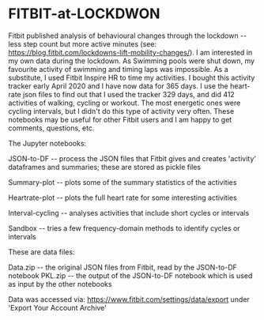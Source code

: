 # FITBIT-at-LOCKDWON
Fitbit published analysis of behavioural changes through the lockdown -- less step count but more active minutes (see: https://blog.fitbit.com/lockdowns-lift-mobility-changes/). I am interested in my own data during the lockdown. As Swimming pools were shut down, my favourite activity of swimming and timing laps was impossible. As a substitute, I used Fitbit Inspire HR to time my activities. I bought this  activity tracker early April 2020 and I have now data for 365 days. I use the heart-rate json files to find out that I used the tracker 329 days, and did 412 activities of walking, cycling or workout. The most energetic ones were cycling intervals, but I didn't do this type of activity very often. These notebooks may be useful for other Fitbit users and I am happy to get comments, questions, etc.  

The Jupyter notebooks:

JSON-to-DF  -- process the JSON files that Fitbit gives and creates 'activity' dataframes and summaries; these are stored as pickle files

Summary-plot -- plots some of the summary statistics of the activities

Heartrate-plot -- plots the full heart rate for some interesting activities

Interval-cycling -- analyses activities that include short cycles or intervals

Sandbox -- tries a few frequency-domain methods to identify cycles or intervals

These are data files:

Data.zip -- the original JSON files from Fitbit, read by the JSON-to-DF notebook
PKL.zip -- the output of the JSON-to-DF notebook which is used as input by the other notebooks

Data was accessed via: https://www.fitbit.com/settings/data/export under 'Export Your Account Archive'

